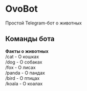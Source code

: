 # OvoBot
Простой Telegram-бот о животных

## Команды бота
__Факты о животных__<br>
/cat - О кошках<br>
/dog - О собаках<br>
/fox - О лисах<br>
/panda - О пандах<br>
/bird - О птицах<br>
/koala - О коалах<br>
